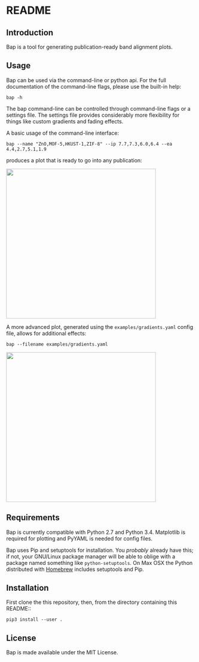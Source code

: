 README
======

Introduction
------------

Bap is a tool for generating publication-ready band alignment plots.


Usage
-----

Bap can be used via the command-line or python api. For the full
documentation of the command-line flags, please use the built-in help:

    bap -h

The bap command-line can be controlled through command-line flags or
a settings file. The settings file provides considerably more flexibility
for things like custom gradients and fading effects.

A basic usage of the command-line interface:

    bap --name "ZnO,MOF-5,HKUST-1,ZIF-8" --ip 7.7,7.3,6.0,6.4 --ea 4.4,2.7,5.1,1.9

produces a plot that is ready to go into any publication:

<img src="https://raw.githubusercontent.com/utf/bap/master/examples/command-line.png" height="400">

A more advanced plot, generated using the `examples/gradients.yaml` config
file, allows for additional effects:

    bap --filename examples/gradients.yaml

<img src="https://raw.githubusercontent.com/utf/bap/master/examples/gradients.png" height="400">


Requirements
------------

Bap is currently compatible with Python 2.7 and Python 3.4. Matplotlib is required 
for plotting and PyYAML is needed for config files.

Bap uses Pip and setuptools for installation. You *probably* already
have this; if not, your GNU/Linux package manager will be able to oblige
with a package named something like ``python-setuptools``. On Max OSX
the Python distributed with [Homebrew](<http://brew.sh>) includes
setuptools and Pip.


Installation
------------

First clone the this repository, then, from the directory containing this README::

    pip3 install --user .


License
-------

Bap is made available under the MIT License.
